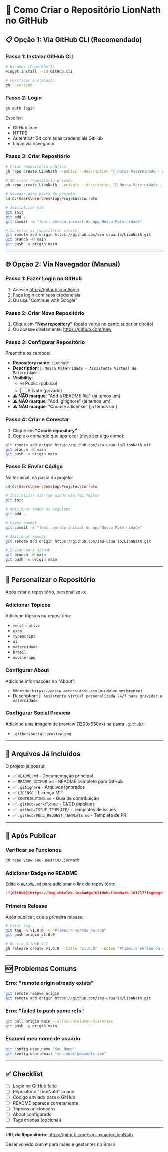 # 🦁 Como Criar o Repositório LionNath no GitHub

## 📋 Opção 1: Via GitHub CLI (Recomendado)

### Passo 1: Instalar GitHub CLI

```bash
# Windows (PowerShell)
winget install --id GitHub.cli

# Verificar instalação
gh --version
```

### Passo 2: Login

```bash
gh auth login
```

Escolha:
- GitHub.com
- HTTPS
- Autenticar Git com suas credenciais GitHub
- Login via navegador

### Passo 3: Criar Repositório

```bash
# Criar repositório público
gh repo create LionNath --public --description "🦁 Nossa Maternidade - Assistente Virtual de Maternidade"

# OU criar repositório privado
gh repo create LionNath --private --description "🦁 Nossa Maternidade - Assistente Virtual de Maternidade"

# Navegar para pasta do projeto
cd C:\Users\User\Desktop\Projetos\Correto

# Inicializar Git
git init
git add .
git commit -m "feat: versão inicial do app Nossa Maternidade"

# Conectar ao repositório remoto
git remote add origin https://github.com/seu-usuario/LionNath.git
git branch -M main
git push -u origin main
```

---

## 🌐 Opção 2: Via Navegador (Manual)

### Passo 1: Fazer Login no GitHub

1. Acesse https://github.com/login
2. Faça login com suas credenciais
3. Ou use "Continue with Google"

### Passo 2: Criar Novo Repositório

1. Clique em **"New repository"** (botão verde no canto superior direito)
2. Ou acesse diretamente: https://github.com/new

### Passo 3: Configurar Repositório

Preencha os campos:

- **Repository name**: `LionNath`
- **Description**: `🦁 Nossa Maternidade - Assistente Virtual de Maternidade`
- **Visibility**: 
  - ☑️ Public (público)
  - ⬜ Private (privado)
- **⚠️ NÃO marque**: "Add a README file" (já temos um)
- **⚠️ NÃO marque**: "Add .gitignore" (já temos um)
- **⚠️ NÃO marque**: "Choose a license" (já temos um)

### Passo 4: Criar e Conectar

1. Clique em **"Create repository"**
2. Copie o comando que aparecer (deve ser algo como):

```bash
git remote add origin https://github.com/seu-usuario/LionNath.git
git branch -M main
git push -u origin main
```

### Passo 5: Enviar Código

No terminal, na pasta do projeto:

```bash
cd C:\Users\User\Desktop\Projetos\Correto

# Inicializar Git (se ainda não foi feito)
git init

# Adicionar todos os arquivos
git add .

# Fazer commit
git commit -m "feat: versão inicial do app Nossa Maternidade"

# Adicionar remote
git remote add origin https://github.com/seu-usuario/LionNath.git

# Enviar para GitHub
git branch -M main
git push -u origin main
```

---

## 🎨 Personalizar o Repositório

Após criar o repositório, personalize-o:

### Adicionar Tópicos
Adicione tópicos no repositório:
- `react-native`
- `expo`
- `typescript`
- `ai`
- `maternidade`
- `brasil`
- `mobile-app`

### Configurar About
Adicione informações no "About":
- Website: `https://nossa-maternidade.com` (ou deixe em branco)
- Description: `🦁 Assistente virtual personalizada 24/7 para gravidez e maternidade`

### Configurar Social Preview
Adicione uma imagem de preview (1200x630px) na pasta `.github/`:
- `.github/social-preview.png`

---

## 📝 Arquivos Já Incluídos

O projeto já possui:
- ✅ `README.md` - Documentação principal
- ✅ `README_GITHUB.md` - README completo para GitHub
- ✅ `.gitignore` - Arquivos ignorados
- ✅ `LICENSE` - Licença MIT
- ✅ `CONTRIBUTING.md` - Guia de contribuição
- ✅ `.github/workflows/` - CI/CD pipelines
- ✅ `.github/ISSUE_TEMPLATE/` - Templates de issues
- ✅ `.github/PULL_REQUEST_TEMPLATE.md` - Template de PR

---

## 🚀 Após Publicar

### Verificar se Funcionou

```bash
gh repo view seu-usuario/LionNath
```

### Adicionar Badge no README

Edite o `README.md` para adicionar o link do repositório:

```markdown
[![GitHub](https://img.shields.io/badge/GitHub-LionNath-181717?logo=github)](https://github.com/seu-usuario/LionNath)
```

### Primeira Release

Após publicar, crie a primeira release:

```bash
# Criar tag
git tag -a v1.0.0 -m "Primeira versão do app"
git push origin v1.0.0

# Ou via GitHub CLI
gh release create v1.0.0 --title "v1.0.0" --notes "Primeira versão do app Nossa Maternidade"
```

---

## 🆘 Problemas Comuns

### Erro: "remote origin already exists"

```bash
git remote remove origin
git remote add origin https://github.com/seu-usuario/LionNath.git
```

### Erro: "failed to push some refs"

```bash
git pull origin main --allow-unrelated-histories
git push -u origin main
```

### Esqueci meu nome de usuário

```bash
git config user.name "Seu Nome"
git config user.email "seu.email@example.com"
```

---

## ✅ Checklist

- [ ] Login no GitHub feito
- [ ] Repositório "LionNath" criado
- [ ] Código enviado para o GitHub
- [ ] README aparece corretamente
- [ ] Tópicos adicionados
- [ ] About configurado
- [ ] Tags criadas (opcional)

---

**URL do Repositório**: https://github.com/seu-usuario/LionNath

Desenvolvido com 💕 para mães e gestantes no Brasil

